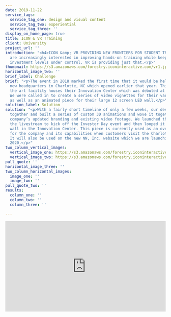 ```yaml
---
date: 2019-11-22
service_tags:
  service_tag_one: design and visual content
  service_tag_two: experiential
  service_tag_three: ''
display_on_home_page: true
title: ICON & VR Training
client: University
project_url: ''
introduction: "<h4>ICON &amp; VR PROVIDING NEW FRONTIERS FOR STUDENT TRAINING</h4><p>Colleges
  are increasingly interested in improving hands-on training while keeping technology
  investment levels under control. VR is providing just that.</p>"
thumbnail: https://s3.amazonaws.com/forestry.iconinteractive.com/vr1.jpg
horizontal_image_two: ''
brief_label: Challenge
brief: "<p>The event in 2018 marked the first time that it would be held at their
  new headquarters in Charlotte, NC which opened earlier that year. This state of
  the art facility houses their Innovation Center which was debuted at Investor Day.
  We were called in to create a series of video vignettes for their various end markets,
  as well as an animated piece for their large 12 screen LED wall.</p>"
solution_label: Solution
solution: "<p>With a fairly short timeline of only a few weeks, our design team got
  together and built a series of custom 3D animations and wove it together with the
  company’s updated branding and existing video footage. We launched this piece on
  the livestream to kick off the Investor Day event and then looped it on the LED
  wall in the Innovation Center. This piece is currently used as an overview video
  for the company and its capabilities when customers visit the Charlotte offices.
  It will also be used on the new NN, Inc. website which we are launching in early
  2020.</p>"
two_column_vertical_images:
  vertical_image_one: https://s3.amazonaws.com/forestry.iconinteractive.com/nn1.jpg
  vertical_image_two: https://s3.amazonaws.com/forestry.iconinteractive.com/nn3.jpg
pull_quote: ''
horizontal_image_three: ''
two_column_horizontal_images:
  image_one: ''
  image_two: ''
pull_quote_two: ''
results:
  column_one: ''
  column_two: ''
  column_three: ''

---
```

<div style="padding:56.25% 0 0 0;position:relative;"><iframe src="https://player.vimeo.com/video/377403847?title=0&byline=0&portrait=0" style="position:absolute;top:0;left:0;width:100%;height:100%;" frameborder="0" allow="autoplay; fullscreen" allowfullscreen></iframe></div><script src="https://player.vimeo.com/api/player.js"></script>